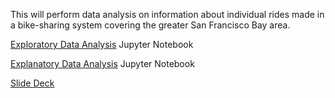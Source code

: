 
This will perform data analysis on information about individual rides made in a bike-sharing system covering the greater San Francisco Bay area.

[Exploratory Data Analysis](docs/fordgobike-analysis.html) Jupyter Notebook

[Explanatory Data Analysis](docs/fordgobike-slide_deck.html) Jupyter Notebook

[Slide Deck](docs/fordgobike-slide_deck.slides.html)


